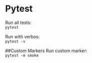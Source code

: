 # Pytest 
Run all tests:  
```pytest```

Run with verbos:  
```pytest -v```

##Custom Markers
Run custom marker:  
```pytest -m smoke ```

